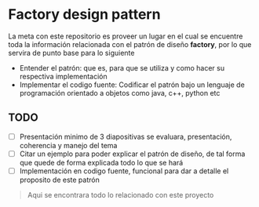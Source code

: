 # Factory design pattern

La meta con este repositorio es proveer un lugar en el cual se encuentre
toda la información relacionada con el patrón de diseño **factory**, por
lo que servira de punto base para lo siguiente

- Entender el patrón: que es, para que se utiliza y como hacer su respectiva
implementación
- Implementar el codigo fuente: Codificar el patrón bajo un lenguaje de programación
orientado a objetos como java, c++, python etc

## TODO

- [ ] Presentación minimo de 3 diapositivas se evaluara, presentación, coherencia y manejo
del tema
- [ ] Citar un ejemplo para poder explicar el patrón de diseño, de tal forma que quede 
de forma explicada todo lo que se hará
- [ ] Implementación en codigo fuente, funcional para dar a detalle el proposito de este patrón

> Aqui se encontrara todo lo relacionado con este proyecto
